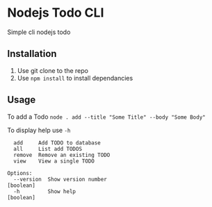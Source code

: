 # Nodejs Todo CLI
Simple cli nodejs todo

## Installation 
1. Use git clone to the repo
2. Use `npm install` to install dependancies

## Usage

To add a Todo ``` node . add --title "Some Title" --body "Some Body" ```

To display help use `-h`

``` Commands:
  add     Add TODO to database
  all     List add TODOS
  remove  Remove an existing TODO
  view    View a single TODO

Options:
  --version  Show version number                                       [boolean]
  -h         Show help                                                 [boolean]
